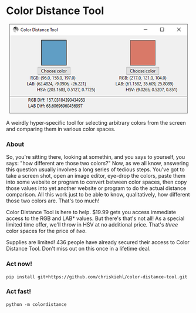 # Color Distance Tool

<p align="center">
    <img src="https://github.com/chriskiehl/color-distance-tool/raw/master/images/readme.png" />
</p>

A weirdly hyper-specific tool for selecting arbitrary colors from the screen and comparing them in various color spaces.

### About 

So, you're sitting there, looking at somethin, and you says to yourself, you says: "how different are those two colors?" Now, as we all know, answering this question usually involves a long series of tedious steps. You've got to take a screen shot, open an image editor, eye-drop the colors, paste them into some website or program to convert between color spaces, then copy those values into yet another website or program to do the actual distance comparison. All this work just to be able to know, qualitatively, how different those two colors are. That's too much! 

Color Distance Tool is here to help. $19.99 gets you access immediate access to the RGB and LAB* values. But there's that's not all! As a special limited time offer, we'll throw in HSV at no additional price. That's _three_ color spaces for the price of _two_. 

Supplies are limited! 436 people have already secured their access to Color Distance Tool. Don't miss out on this once in a lifetime deal.   

### Act now!  

```
pip install git+https://github.com/chriskiehl/color-distance-tool.git
```

### Act fast!  

```
python -m colordistance
``` 

